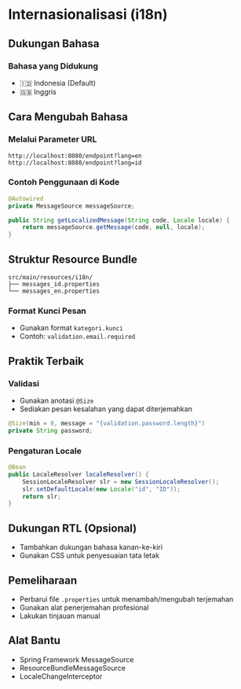 # Internasionalisasi (i18n)

## Dukungan Bahasa

### Bahasa yang Didukung

- 🇮🇩 Indonesia (Default)
- 🇬🇧 Inggris

## Cara Mengubah Bahasa

### Melalui Parameter URL

```
http://localhost:8080/endpoint?lang=en
http://localhost:8080/endpoint?lang=id
```

### Contoh Penggunaan di Kode

```java
@Autowired
private MessageSource messageSource;

public String getLocalizedMessage(String code, Locale locale) {
    return messageSource.getMessage(code, null, locale);
}
```

## Struktur Resource Bundle

```
src/main/resources/i18n/
├── messages_id.properties
└── messages_en.properties
```

### Format Kunci Pesan

- Gunakan format `kategori.kunci`
- Contoh: `validation.email.required`

## Praktik Terbaik

### Validasi

- Gunakan anotasi `@Size`
- Sediakan pesan kesalahan yang dapat diterjemahkan

```java
@Size(min = 8, message = "{validation.password.length}")
private String password;
```

### Pengaturan Locale

```java
@Bean
public LocaleResolver localeResolver() {
    SessionLocaleResolver slr = new SessionLocaleResolver();
    slr.setDefaultLocale(new Locale("id", "ID"));
    return slr;
}
```

## Dukungan RTL (Opsional)

- Tambahkan dukungan bahasa kanan-ke-kiri
- Gunakan CSS untuk penyesuaian tata letak

## Pemeliharaan

- Perbarui file `.properties` untuk menambah/mengubah terjemahan
- Gunakan alat penerjemahan profesional
- Lakukan tinjauan manual

## Alat Bantu

- Spring Framework MessageSource
- ResourceBundleMessageSource
- LocaleChangeInterceptor
